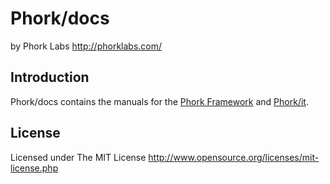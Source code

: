 Phork/docs
==========

by Phork Labs
<http://phorklabs.com/>


Introduction
------------

Phork/docs contains the manuals for the [Phork Framework](http://phork.org) and [Phork/it](http://phorkit.org).


License
-------

Licensed under The MIT License
<http://www.opensource.org/licenses/mit-license.php>